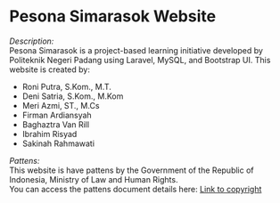 # Pesona Simarasok Website

*Description:*  
Pesona Simarasok is a project-based learning initiative developed by Politeknik Negeri Padang using Laravel, MySQL, and Bootstrap UI. This website is created by:

- Roni Putra, S.Kom., M.T.
- Deni Satria, S.Kom., M.Kom
- Meri Azmi, ST., M.Cs
- Firman Ardiansyah
- Baghaztra Van Rill
- Ibrahim Risyad
- Sakinah Rahmawati


*Pattens:*  
This website is have pattens by the Government of the Republic of Indonesia, Ministry of Law and Human Rights.  
You can access the pattens document details here: [Link to copyright](https://drive.google.com/file/d/1t4tLOknxbS3c5HVNKF1nyOy-rjP41WUl/view?usp=sharing)
